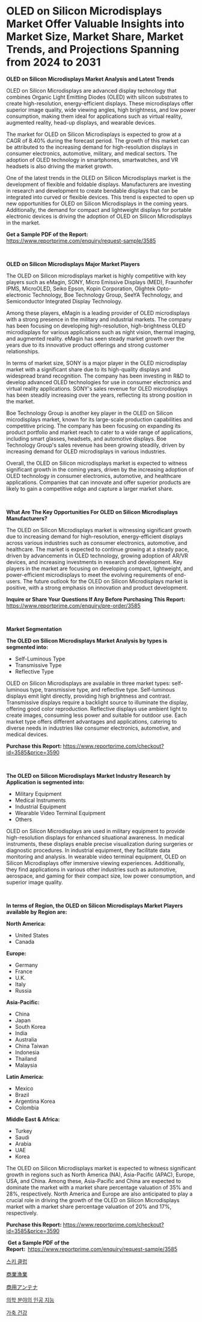 <p><h1>OLED on Silicon Microdisplays Market Offer Valuable Insights into Market Size, Market Share, Market Trends, and Projections Spanning from 2024 to 2031</h1></p><p><strong>OLED on Silicon Microdisplays Market Analysis and Latest Trends</strong></p>
<p><p>OLED on Silicon Microdisplays are advanced display technology that combines Organic Light Emitting Diodes (OLED) with silicon substrates to create high-resolution, energy-efficient displays. These microdisplays offer superior image quality, wide viewing angles, high brightness, and low power consumption, making them ideal for applications such as virtual reality, augmented reality, head-up displays, and wearable devices.</p><p>The market for OLED on Silicon Microdisplays is expected to grow at a CAGR of 8.40% during the forecast period. The growth of this market can be attributed to the increasing demand for high-resolution displays in consumer electronics, automotive, military, and medical sectors. The adoption of OLED technology in smartphones, smartwatches, and VR headsets is also driving the market growth.</p><p>One of the latest trends in the OLED on Silicon Microdisplays market is the development of flexible and foldable displays. Manufacturers are investing in research and development to create bendable displays that can be integrated into curved or flexible devices. This trend is expected to open up new opportunities for OLED on Silicon Microdisplays in the coming years. Additionally, the demand for compact and lightweight displays for portable electronic devices is driving the adoption of OLED on Silicon Microdisplays in the market.</p></p>
<p><strong>Get a Sample PDF of the Report:&nbsp;</strong> <a href="https://www.reportprime.com/enquiry/request-sample/3585">https://www.reportprime.com/enquiry/request-sample/3585</a></p>
<p>&nbsp;</p>
<p><strong>OLED on Silicon Microdisplays Major Market Players</strong></p>
<p><p>The OLED on Silicon microdisplays market is highly competitive with key players such as eMagin, SONY, Micro Emissive Displays (MED), Fraunhofer IPMS, MicroOLED, Seiko Epson, Kopin Corporation, Olightek Opto-electronic Technology, Boe Technology Group, SeeYA Technology, and Semiconductor Integrated Display Technology.</p><p>Among these players, eMagin is a leading provider of OLED microdisplays with a strong presence in the military and industrial markets. The company has been focusing on developing high-resolution, high-brightness OLED microdisplays for various applications such as night vision, thermal imaging, and augmented reality. eMagin has seen steady market growth over the years due to its innovative product offerings and strong customer relationships.</p><p>In terms of market size, SONY is a major player in the OLED microdisplay market with a significant share due to its high-quality displays and widespread brand recognition. The company has been investing in R&D to develop advanced OLED technologies for use in consumer electronics and virtual reality applications. SONY's sales revenue for OLED microdisplays has been steadily increasing over the years, reflecting its strong position in the market.</p><p>Boe Technology Group is another key player in the OLED on Silicon microdisplays market, known for its large-scale production capabilities and competitive pricing. The company has been focusing on expanding its product portfolio and market reach to cater to a wide range of applications, including smart glasses, headsets, and automotive displays. Boe Technology Group's sales revenue has been growing steadily, driven by increasing demand for OLED microdisplays in various industries.</p><p>Overall, the OLED on Silicon microdisplays market is expected to witness significant growth in the coming years, driven by the increasing adoption of OLED technology in consumer electronics, automotive, and healthcare applications. Companies that can innovate and offer superior products are likely to gain a competitive edge and capture a larger market share.</p></p>
<p>&nbsp;</p>
<p><strong>What Are The Key Opportunities For OLED on Silicon Microdisplays Manufacturers?</strong></p>
<p><p>The OLED on Silicon Microdisplays market is witnessing significant growth due to increasing demand for high-resolution, energy-efficient displays across various industries such as consumer electronics, automotive, and healthcare. The market is expected to continue growing at a steady pace, driven by advancements in OLED technology, growing adoption of AR/VR devices, and increasing investments in research and development. Key players in the market are focusing on developing compact, lightweight, and power-efficient microdisplays to meet the evolving requirements of end-users. The future outlook for the OLED on Silicon Microdisplays market is positive, with a strong emphasis on innovation and product development.</p></p>
<p><strong>Inquire or Share Your Questions If Any Before Purchasing This Report:</strong> <a href="https://www.reportprime.com/enquiry/pre-order/3585">https://www.reportprime.com/enquiry/pre-order/3585</a></p>
<p>&nbsp;</p>
<p><strong>Market Segmentation</strong></p>
<p><strong>The OLED on Silicon Microdisplays Market Analysis by types is segmented into:</strong></p>
<p><ul><li>Self-Luminous Type</li><li>Transmissive Type</li><li>Reflective Type</li></ul></p>
<p><p>OLED on Silicon Microdisplays are available in three market types: self-luminous type, transmissive type, and reflective type. Self-luminous displays emit light directly, providing high brightness and contrast. Transmissive displays require a backlight source to illuminate the display, offering good color reproduction. Reflective displays use ambient light to create images, consuming less power and suitable for outdoor use. Each market type offers different advantages and applications, catering to diverse needs in industries like consumer electronics, automotive, and medical devices.</p></p>
<p><strong>Purchase this Report:&nbsp;</strong><a href="https://www.reportprime.com/checkout?id=3585&price=3590">https://www.reportprime.com/checkout?id=3585&price=3590</a></p>
<p>&nbsp;</p>
<p><strong>The OLED on Silicon Microdisplays Market Industry Research by Application is segmented into:</strong></p>
<p><ul><li>Military Equipment</li><li>Medical Instruments</li><li>Industrial Equipment</li><li>Wearable Video Terminal Equipment</li><li>Others</li></ul></p>
<p><p>OLED on Silicon Microdisplays are used in military equipment to provide high-resolution displays for enhanced situational awareness. In medical instruments, these displays enable precise visualization during surgeries or diagnostic procedures. In industrial equipment, they facilitate data monitoring and analysis. In wearable video terminal equipment, OLED on Silicon Microdisplays offer immersive viewing experiences. Additionally, they find applications in various other industries such as automotive, aerospace, and gaming for their compact size, low power consumption, and superior image quality.</p></p>
<p>&nbsp;</p>
<p><strong>In terms of Region, the OLED on Silicon Microdisplays Market Players available by Region are:</strong></p>
<p>
    <p> <strong> North America: </strong>
        <ul>
            <li>United States</li>
            <li>Canada</li>
        </ul>
        </p> 
    <p> <strong> Europe: </strong>
        <ul>
            <li>Germany</li>
            <li>France</li>
            <li>U.K.</li>
            <li>Italy</li>
            <li>Russia</li>
        </ul>
        </p> 
    <p> <strong> Asia-Pacific: </strong>
        <ul>
            <li>China</li>
            <li>Japan</li>
            <li>South Korea</li>
            <li>India</li>
            <li>Australia</li>
            <li>China Taiwan</li>
            <li>Indonesia</li>
            <li>Thailand</li>
            <li>Malaysia</li>
        </ul>
        </p> 
    <p> <strong> Latin America: </strong>
        <ul>
            <li>Mexico</li>
            <li>Brazil</li>
            <li>Argentina Korea</li>
            <li>Colombia</li>
        </ul>
        </p> 
    <p> <strong> Middle East & Africa: </strong>
        <ul>
            <li>Turkey</li>
            <li>Saudi</li>
            <li>Arabia</li>
            <li>UAE</li>
            <li>Korea</li>
        </ul>
    </p>
    </p>
<p><p>The OLED on Silicon Microdisplays market is expected to witness significant growth in regions such as North America (NA), Asia-Pacific (APAC), Europe, USA, and China. Among these, Asia-Pacific and China are expected to dominate the market with a market share percentage valuation of 35% and 28%, respectively. North America and Europe are also anticipated to play a crucial role in driving the growth of the OLED on Silicon Microdisplays market with a market share percentage valuation of 20% and 17%, respectively.</p></p>
<p><strong>Purchase this Report: </strong><a href="https://www.reportprime.com/checkout?id=3585&price=3590">https://www.reportprime.com/checkout?id=3585&price=3590</a></p>
<p>&nbsp;<strong>Get a Sample PDF of the Report:&nbsp;&nbsp;</strong><a href="https://www.reportprime.com/enquiry/request-sample/3585">https://www.reportprime.com/enquiry/request-sample/3585</a></p>
<p><strong></strong></p>
<p><p><a href="https://github.com/RichardLueilwitz787/Market-Research-Report-List-1/blob/main/762388913647.md">스키 클럽</a></p><p><a href="https://github.com/JacksonWiza1924/Market-Research-Report-List-1/blob/main/574999014477.md">商業漁業</a></p><p><a href="https://github.com/Calvi3ynJerde867/Market-Research-Report-List-1/blob/main/721374114476.md">商用アンテナ</a></p><p><a href="https://medium.com/@percymckty3ytenzie89676/%EC%9D%B8%EA%B3%B5-%EC%A7%80%EB%8A%A5-%EC%9D%98%ED%95%99-%EC%8B%9C%EC%9E%A5-%EC%A0%84%EB%A7%9D-%EC%82%B0%EC%97%85-%EA%B0%9C%EC%9A%94-%EB%B0%8F-%EC%98%88%EC%B8%A1-2024-2031-e02ce2df4a0b">의학 분야의 인공 지능</a></p><p><a href="https://medium.com/@dadanedu33/%EA%B0%80%EC%B6%95-%EA%B1%B4%EA%B0%95-%EC%8B%9C%EC%9E%A5-%EB%B6%84%EC%84%9D-%EC%97%B0%ED%8F%89%EA%B7%A0-%EC%84%B1%EC%9E%A5%EC%9C%A8-%EC%8B%9C%EC%9E%A5-%EC%84%B8%EB%B6%84%ED%99%94-%EB%B0%8F-%EC%84%B8%EA%B3%84-%EC%82%B0%EC%97%85-%EA%B0%9C%EA%B4%80-7f5f7172fc76">가축 건강</a></p></p>